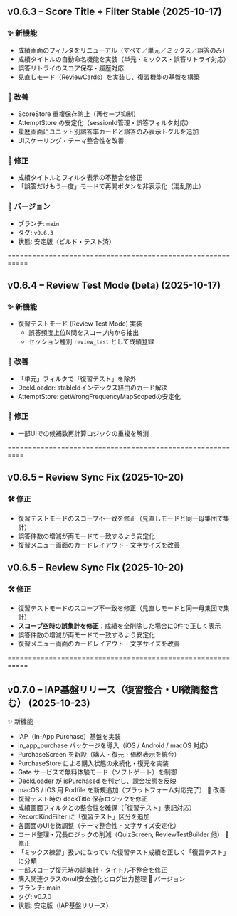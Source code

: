 ## v0.6.3 – Score Title + Filter Stable (2025-10-17)

### ✨ 新機能
- 成績画面のフィルタをリニューアル（すべて／単元／ミックス／誤答のみ）
- 成績タイトルの自動命名機能を実装（単元・ミックス・誤答リトライ対応）
- 誤答リトライのスコア保存・履歴対応
- 見直しモード（ReviewCards）を実装し、復習機能の基盤を構築

### 🧩 改善
- ScoreStore 重複保存防止（再セーブ抑制）
- AttemptStore の安定化（sessionId管理・誤答フィルタ対応）
- 履歴画面にユニット別誤答率カードと誤答のみ表示トグルを追加
- UIスケーリング・テーマ整合性を改善

### 🐞 修正
- 成績タイトルとフィルタ表示の不整合を修正
- 「誤答だけもう一度」モードで再開ボタンを非表示化（混乱防止）

### 🔖 バージョン
- ブランチ: `main`
- タグ: `v0.6.3`
- 状態: 安定版（ビルド・テスト済）

===========================================================
## v0.6.4 – Review Test Mode (beta) (2025-10-17)

### ✨ 新機能
- 復習テストモード (Review Test Mode) 実装
  - 誤答頻度上位N問をスコープ内から抽出
  - セッション種別 `review_test` として成績登録

### 🧩 改善
- 「単元」フィルタで「復習テスト」を除外
- DeckLoader: stableIdインデックス経由のカード解決
- AttemptStore: getWrongFrequencyMapScopedの安定化

### 🐞 修正
- 一部UIでの候補数再計算ロジックの重複を解消

==========================================================
## v0.6.5 – Review Sync Fix (2025-10-20)

### 🛠 修正
- 復習テストモードのスコープ不一致を修正（見直しモードと同一母集団で集計）
- 誤答件数の増減が両モードで一致するよう安定化
- 復習メニュー画面のカードレイアウト・文字サイズを改善
## v0.6.5 – Review Sync Fix (2025-10-20)

### 🛠 修正
- 復習テストモードのスコープ不一致を修正（見直しモードと同一母集団で集計）
- **スコープ空時の誤集計を修正**：成績を全削除した場合に0件で正しく表示
- 誤答件数の増減が両モードで一致するよう安定化
- 復習メニュー画面のカードレイアウト・文字サイズを改善

===========================================================
## v0.7.0 – IAP基盤リリース（復習整合・UI微調整含む） (2025-10-23)
✨ 新機能
- IAP（In-App Purchase）基盤を実装
- in_app_purchase パッケージを導入（iOS / Android / macOS 対応）
- PurchaseScreen を新設（購入・復元・価格表示を統合）
- PurchaseStore による購入状態の永続化・復元を実装
- Gate サービスで無料体験モード（ソフトゲート）を制御
- DeckLoader が isPurchased を判定し、課金状態を反映
- macOS / iOS 用 Podfile を新規追加（プラットフォーム対応完了）
🧩 改善
- 復習テスト時の deckTitle 保存ロジックを修正
- 成績画面フィルタとの整合性を確保（「復習テスト」表記対応）
- RecordKindFilter に「復習テスト」区分を追加
- 各画面のUIを微調整（テーマ整合性・文字サイズ安定化）
- コード整理・冗長ロジックの削減（QuizScreen, ReviewTestBuilder 他）
🐞 修正
- 「ミックス練習」扱いになっていた復習テスト成績を正しく「復習テスト」に分類
- 一部スコープ復元時の誤集計・タイトル不整合を修正
- 購入関連クラスのnull安全強化とログ出力整理
🔖 バージョン
- ブランチ: main
- タグ: v0.7.0
- 状態: 安定版（IAP基盤リリース）
